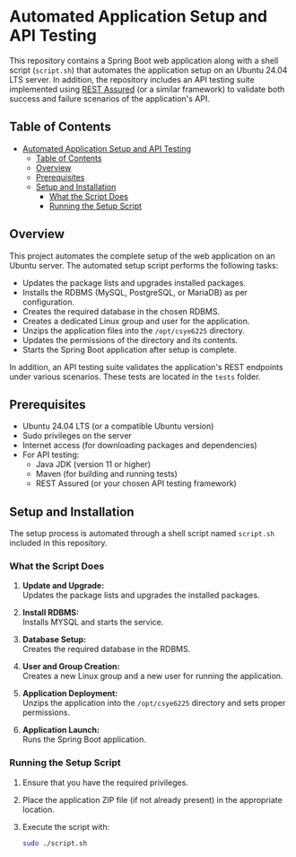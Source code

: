 # Automated Application Setup and API Testing

This repository contains a Spring Boot web application along with a shell script (`script.sh`) that automates the application setup on an Ubuntu 24.04 LTS server. In addition, the repository includes an API testing suite implemented using [REST Assured](https://rest-assured.io/) (or a similar framework) to validate both success and failure scenarios of the application's API.

## Table of Contents

- [Automated Application Setup and API Testing](#automated-application-setup-and-api-testing)
  - [Table of Contents](#table-of-contents)
  - [Overview](#overview)
  - [Prerequisites](#prerequisites)
  - [Setup and Installation](#setup-and-installation)
    - [What the Script Does](#what-the-script-does)
    - [Running the Setup Script](#running-the-setup-script)

## Overview

This project automates the complete setup of the web application on an Ubuntu server. The automated setup script performs the following tasks:

- Updates the package lists and upgrades installed packages.
- Installs the RDBMS (MySQL, PostgreSQL, or MariaDB) as per configuration.
- Creates the required database in the chosen RDBMS.
- Creates a dedicated Linux group and user for the application.
- Unzips the application files into the `/opt/csye6225` directory.
- Updates the permissions of the directory and its contents.
- Starts the Spring Boot application after setup is complete.

In addition, an API testing suite validates the application's REST endpoints under various scenarios. These tests are located in the `tests` folder.

## Prerequisites

- Ubuntu 24.04 LTS (or a compatible Ubuntu version)
- Sudo privileges on the server
- Internet access (for downloading packages and dependencies)
- For API testing:
  - Java JDK (version 11 or higher)
  - Maven (for building and running tests)
  - REST Assured (or your chosen API testing framework)

## Setup and Installation

The setup process is automated through a shell script named `script.sh` included in this repository.

### What the Script Does

1. **Update and Upgrade:**  
   Updates the package lists and upgrades the installed packages.
   
2. **Install RDBMS:**  
   Installs MYSQL and starts the service.
   
3. **Database Setup:**  
   Creates the required database in the RDBMS.
   
4. **User and Group Creation:**  
   Creates a new Linux group and a new user for running the application.
   
5. **Application Deployment:**  
   Unzips the application into the `/opt/csye6225` directory and sets proper permissions.
   
6. **Application Launch:**  
   Runs the Spring Boot application.

### Running the Setup Script

1. Ensure that you have the required privileges.  
2. Place the application ZIP file (if not already present) in the appropriate location.
3. Execute the script with:

   ```bash
   sudo ./script.sh
